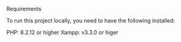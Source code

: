 Requirements

To run this project locally, you need to have the following installed:

PHP: 8.2.12 or higher
Xampp: v3.3.0 or higer
